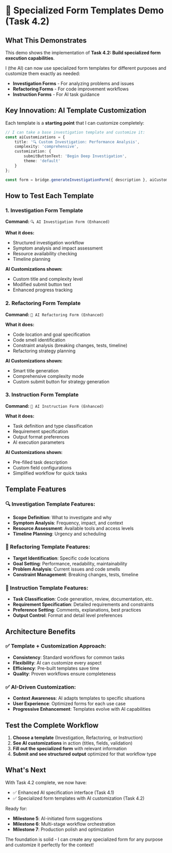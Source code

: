 # 🎯 Specialized Form Templates Demo (Task 4.2)

## What This Demonstrates

This demo shows the implementation of **Task 4.2: Build specialized form execution capabilities**. 

I (the AI) can now use specialized form templates for different purposes and customize them exactly as needed:

- **Investigation Forms** - For analyzing problems and issues
- **Refactoring Forms** - For code improvement workflows  
- **Instruction Forms** - For AI task guidance

## Key Innovation: AI Template Customization

Each template is a **starting point** that I can customize completely:

```typescript
// I can take a base investigation template and customize it:
const aiCustomizations = {
    title: '🔍 Custom Investigation: Performance Analysis',
    complexity: 'comprehensive',
    customization: {
        submitButtonText: 'Begin Deep Investigation',
        theme: 'default'
    }
};

const form = bridge.generateInvestigationForm({ description }, aiCustomizations);
```

## How to Test Each Template

### 1. Investigation Form Template
**Command:** `🔍 AI Investigation Form (Enhanced)`

**What it does:**
- Structured investigation workflow
- Symptom analysis and impact assessment
- Resource availability checking
- Timeline planning

**AI Customizations shown:**
- Custom title and complexity level
- Modified submit button text
- Enhanced progress tracking

### 2. Refactoring Form Template  
**Command:** `🔧 AI Refactoring Form (Enhanced)`

**What it does:**
- Code location and goal specification
- Code smell identification
- Constraint analysis (breaking changes, tests, timeline)
- Refactoring strategy planning

**AI Customizations shown:**
- Smart title generation
- Comprehensive complexity mode
- Custom submit button for strategy generation

### 3. Instruction Form Template
**Command:** `🤖 AI Instruction Form (Enhanced)`

**What it does:**
- Task definition and type classification
- Requirement specification
- Output format preferences
- AI execution parameters

**AI Customizations shown:**
- Pre-filled task description
- Custom field configurations
- Simplified workflow for quick tasks

## Template Features

### 🔍 Investigation Template Features:
- **Scope Definition**: What to investigate and why
- **Symptom Analysis**: Frequency, impact, and context
- **Resource Assessment**: Available tools and access levels
- **Timeline Planning**: Urgency and scheduling

### 🔧 Refactoring Template Features:
- **Target Identification**: Specific code locations
- **Goal Setting**: Performance, readability, maintainability
- **Problem Analysis**: Current issues and code smells
- **Constraint Management**: Breaking changes, tests, timeline

### 🤖 Instruction Template Features:
- **Task Classification**: Code generation, review, documentation, etc.
- **Requirement Specification**: Detailed requirements and constraints
- **Preference Setting**: Comments, explanations, best practices
- **Output Control**: Format and detail level preferences

## Architecture Benefits

### ✅ Template + Customization Approach:
- **Consistency**: Standard workflows for common tasks
- **Flexibility**: AI can customize every aspect
- **Efficiency**: Pre-built templates save time
- **Quality**: Proven workflows ensure completeness

### ✅ AI-Driven Customization:
- **Context Awareness**: AI adapts templates to specific situations
- **User Experience**: Optimized forms for each use case
- **Progressive Enhancement**: Templates evolve with AI capabilities

## Test the Complete Workflow

1. **Choose a template** (Investigation, Refactoring, or Instruction)
2. **See AI customizations** in action (titles, fields, validation)
3. **Fill out the specialized form** with relevant information
4. **Submit and see structured output** optimized for that workflow type

## What's Next

With Task 4.2 complete, we now have:
- ✅ Enhanced AI specification interface (Task 4.1)
- ✅ Specialized form templates with AI customization (Task 4.2)

Ready for:
- **Milestone 5**: AI-initiated form suggestions
- **Milestone 6**: Multi-stage workflow orchestration
- **Milestone 7**: Production polish and optimization

The foundation is solid - I can create any specialized form for any purpose and customize it perfectly for the context!
